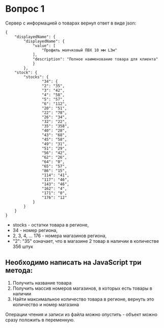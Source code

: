 # Вопрос 1
Сервер с информацией о товарах вернул ответ в виде json: 

```
{
    "displayedName": {
        "displayedName": {
            "value": [
                "Профиль маячковый ПВХ 10 мм L3м"
            ],
            "description": "Полное наименование товара для клиента"
            }
        },
    "stock": {
        "stocks": {
                "34": {
                "2": "35",
                "3": "42",
                "4": "58",
                "5": "57",
                "6": "112",
                "20": "51",
                "22": "78",
                "26": "34",
                "32": "22",
                "35": "358",
                "40": "28",
                "43": "68",
                "45": "58",
                "49": "31",
                "51": "29",
                "56": "42",
                "62": "26",
                "64": "0",
                "65": "57",
                "86": "15",
                "114": "41",
                "117": "46",
                "143": "46",
                "162": "4",
                "171": "0",
                "176": "12"
            }
        }
    }
}
```

- stocks - остатки товара в регионе,
- 34 - номер региона,
- 2, 3, 4, ... 176 - номера магазинов региона,
- "2": "35" означает, что в магазине 2 товар в наличии в количестве 356 штук

## Необходимо написать на JavaScript три метода:

1. Получить название товара
2. Получить массив номеров магазинов, в которых есть товары в наличии
3. Найти максимальное количество товара в регионе, вернуть это количество и номер магазина

Операции чтения и записи из файла можно опустить - объект можно сразу положить в переменную.

